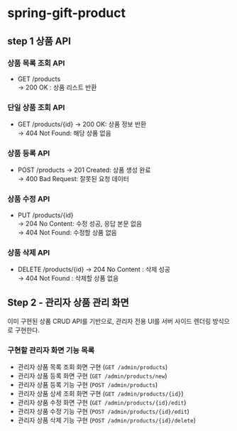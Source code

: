 # spring-gift-product

## step 1 상품 API  
### 상품 목록 조회 API  
- GET /products  
  → 200 OK : 상품 리스트 반환  

### 단일 상품 조회 API  
- GET /products/{id}
  → 200 OK: 상품 정보 반환  
  → 404 Not Found: 해당 상품 없음  

### 상품 등록 API  
- POST /products 
  → 201 Created: 상품 생성 완료  
  → 400 Bad Request: 잘못된 요청 데이터  

### 상품 수정 API  
- PUT /products/{id}  
  → 204 No Content: 수정 성공, 응답 본문 없음  
  → 404 Not Found: 수정할 상품 없음  

### 상품 삭제 API  
- DELETE /products/{id}
  → 204 No Content : 삭제 성공  
  → 404 Not Found : 삭제할 상품 없음

## Step 2 - 관리자 상품 관리 화면

이미 구현된 상품 CRUD API를 기반으로, 관리자 전용 UI를 서버 사이드 렌더링 방식으로 구현한다.

### 구현할 관리자 화면 기능 목록

- 관리자 상품 목록 조회 화면 구현 (`GET /admin/products`)
- 관리자 상품 등록 화면 구현 (`GET /admin/products/new`)
- 관리자 상품 등록 기능 구현 (`POST /admin/products`)
- 관리자 상품 상세 조회 화면 구현 (`GET /admin/products/{id}`)
- 관리자 상품 수정 화면 구현 (`GET /admin/products/{id}/edit`)
- 관리자 상품 수정 기능 구현 (`POST /admin/products/{id}/edit`)
- 관리자 상품 삭제 기능 구현 (`POST /admin/products/{id}/delete`)


